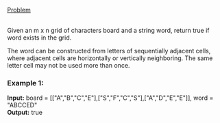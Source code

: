 [Problem](https://leetcode.com/problems/word-search/description/?envType=study-plan-v2&envId=top-interview-150)<br/><br/>

Given an m x n grid of characters board and a string word, return true if word exists in the grid.<br/>

The word can be constructed from letters of sequentially adjacent cells, where adjacent cells are horizontally or vertically neighboring. The same letter cell may not be used more than once.<br/>


### Example 1:


**Input:** board = [["A","B","C","E"],["S","F","C","S"],["A","D","E","E"]], word = "ABCCED"<br/>
**Output:** true<br/>